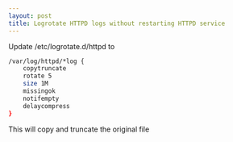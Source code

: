 ```yaml
---
layout: post
title: Logrotate HTTPD logs without restarting HTTPD service
---
```


Update /etc/logrotate.d/httpd to

```sh
/var/log/httpd/*log {
    copytruncate
    rotate 5
    size 1M
    missingok
    notifempty
    delaycompress
}
```

This will copy and truncate the original file
